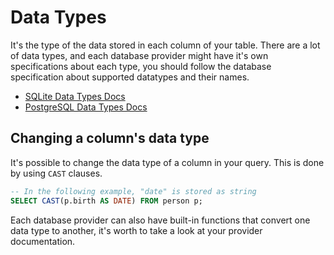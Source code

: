 # Data Types
It's the type of the data stored in each column of your table.
There are a lot of data types, and each database provider might have it's own specifications about each type, you should follow the database specification about supported datatypes and their names.
- [SQLite Data Types Docs](https://www.sqlite.org/datatype3.html)
- [PostgreSQL Data Types Docs](https://www.postgresql.org/docs/17/datatype.html)
## Changing a column's data type
It's possible to change the data type of a column in your query. This is done by using `CAST` clauses.
```SQL
-- In the following example, "date" is stored as string
SELECT CAST(p.birth AS DATE) FROM person p;
```

Each database provider can also have built-in functions that convert one data type to another, it's worth to take a look at your provider documentation.